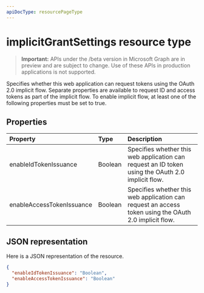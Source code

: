 ```yaml
---
apiDocType: resourcePageType
---
```

# implicitGrantSettings resource type

> **Important:** APIs under the /beta version in Microsoft Graph are in preview and are subject to change. Use of these APIs in production applications is not supported.

Specifies whether this web application can request tokens using the OAuth 2.0 implicit flow. Separate properties are available to request ID and access tokens as part of the implicit flow. To enable implicit flow, at least one of the following properties must be set to true.

## Properties

| Property | Type | Description |
|:---------|:-----|:------------|
|enableIdTokenIssuance| Boolean | Specifies whether this web application can request an ID token using the OAuth 2.0 implicit flow.|
|enableAccessTokenIssuance| Boolean | Specifies whether this web application can request an access token using the OAuth 2.0 implicit flow.|

## JSON representation
Here is a JSON representation of the resource.

```json
{
  "enableIdTokenIssuance": "Boolean",
  "enableAccessTokenIssuance": "Boolean"
}

```
